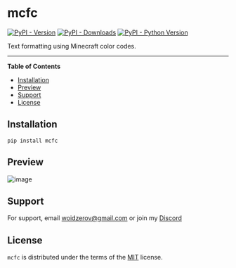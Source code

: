 # mcfc

[![PyPI - Version](https://img.shields.io/pypi/v/mcfc.svg)](https://pypi.org/project/mcfc)
[![PyPI - Downloads](https://img.shields.io/pypi/dm/mcfc)](https://pypi.org/project/mcfc)
[![PyPI - Python Version](https://img.shields.io/pypi/pyversions/mcfc.svg)](https://pypi.org/project/mcfc)

Text formatting using Minecraft color codes.

-----

**Table of Contents**

- [Installation](#installation)
- [Preview](#preview)
- [Support](#support)
- [License](#license)

## Installation

```console
pip install mcfc
```

## Preview

![image](https://cdn.discordapp.com/attachments/796706302243897367/1088836059758075914/image.png)

## Support

For support, email <a href="mailto://woidzerov@gmail.com">woidzerov@gmail.com</a> or join my <a href="https://discord.gg/RSsCkch3CM">Discord</a>


## License

`mcfc` is distributed under the terms of the [MIT](https://spdx.org/licenses/MIT.html) license.
